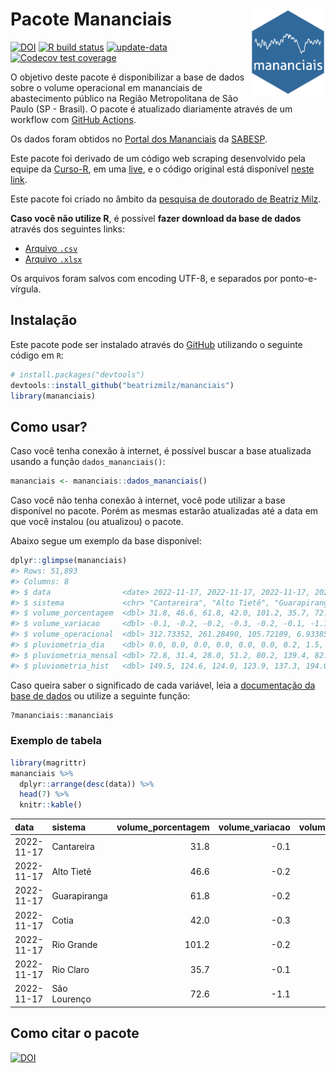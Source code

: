 
<!-- README.md is generated from README.Rmd. Please edit that file -->

# Pacote Mananciais <img src="man/figures/hexlogo.png" align="right" width = "120px"/>

<!-- badges: start -->

[![DOI](https://zenodo.org/badge/DOI/10.5281/zenodo.4733056.svg)](https://doi.org/10.5281/zenodo.4733056)
[![R build
status](https://github.com/beatrizmilz/mananciais/workflows/R-CMD-check/badge.svg)](https://github.com/beatrizmilz/mananciais/actions)
[![update-data](https://github.com/beatrizmilz/mananciais/actions/workflows/2-update_data.yaml/badge.svg)](https://github.com/beatrizmilz/mananciais/actions/workflows/2-update_data.yaml)
[![Codecov test
coverage](https://codecov.io/gh/beatrizmilz/mananciais/branch/master/graph/badge.svg)](https://codecov.io/gh/beatrizmilz/mananciais?branch=master)
<!-- badges: end -->

O objetivo deste pacote é disponibilizar a base de dados sobre o volume
operacional em mananciais de abastecimento público na Região
Metropolitana de São Paulo (SP - Brasil). O pacote é atualizado
diariamente através de um workflow com [GitHub
Actions](https://github.com/beatrizmilz/mananciais/actions).

Os dados foram obtidos no [Portal dos
Mananciais](http://mananciais.sabesp.com.br/Situacao) da
[SABESP](http://site.sabesp.com.br/site/Default.aspx).

Este pacote foi derivado de um código web scraping desenvolvido pela
equipe da [Curso-R](https://www.curso-r.com/), em uma
[live](https://youtu.be/jvZIxrMmOcQ), e o código original está
disponível [neste
link](https://github.com/curso-r/lives/blob/master/drafts/20200730_scraper_sabesp.R).

Este pacote foi criado no âmbito da [pesquisa de doutorado de Beatriz
Milz](https://beatrizmilz.github.io/tese/).

**Caso você não utilize R**, é possível **fazer download da base de
dados** através dos seguintes links:

- [Arquivo
  `.csv`](https://github.com/beatrizmilz/mananciais/raw/master/inst/extdata/mananciais.csv)
- [Arquivo
  `.xlsx`](https://github.com/beatrizmilz/mananciais/blob/master/inst/extdata/mananciais.xlsx?raw=true)

Os arquivos foram salvos com encoding UTF-8, e separados por
ponto-e-vírgula.

## Instalação

Este pacote pode ser instalado através do [GitHub](https://github.com/)
utilizando o seguinte código em `R`:

``` r
# install.packages("devtools")
devtools::install_github("beatrizmilz/mananciais")
library(mananciais)
```

## Como usar?

Caso você tenha conexão à internet, é possível buscar a base atualizada
usando a função `dados_mananciais()`:

``` r
mananciais <- mananciais::dados_mananciais() 
```

Caso você não tenha conexão à internet, você pode utilizar a base
disponível no pacote. Porém as mesmas estarão atualizadas até a data em
que você instalou (ou atualizou) o pacote.

Abaixo segue um exemplo da base disponível:

``` r
dplyr::glimpse(mananciais)
#> Rows: 51,893
#> Columns: 8
#> $ data                <date> 2022-11-17, 2022-11-17, 2022-11-17, 2022-11-17, 2…
#> $ sistema             <chr> "Cantareira", "Alto Tietê", "Guarapiranga", "Cotia…
#> $ volume_porcentagem  <dbl> 31.8, 46.6, 61.8, 42.0, 101.2, 35.7, 72.6, 31.9, 4…
#> $ volume_variacao     <dbl> -0.1, -0.2, -0.2, -0.3, -0.2, -0.1, -1.1, 0.0, -0.…
#> $ volume_operacional  <dbl> 312.73352, 261.28490, 105.72109, 6.93385, 113.5227…
#> $ pluviometria_dia    <dbl> 0.0, 0.0, 0.0, 0.0, 0.0, 0.0, 0.2, 1.5, 2.6, 0.0, …
#> $ pluviometria_mensal <dbl> 72.8, 31.4, 28.0, 51.2, 80.2, 139.4, 82.6, 72.8, 3…
#> $ pluviometria_hist   <dbl> 149.5, 124.6, 124.0, 123.9, 137.3, 194.0, 151.2, 1…
```

Caso queira saber o significado de cada variável, leia a [documentação
da base de
dados](https://beatrizmilz.github.io/mananciais/reference/mananciais.html)
ou utilize a seguinte função:

``` r
?mananciais::mananciais
```

### Exemplo de tabela

``` r
library(magrittr)
mananciais %>% 
  dplyr::arrange(desc(data)) %>% 
  head(7) %>%
  knitr::kable()
```

| data       | sistema      | volume_porcentagem | volume_variacao | volume_operacional | pluviometria_dia | pluviometria_mensal | pluviometria_hist |
|:-----------|:-------------|-------------------:|----------------:|-------------------:|-----------------:|--------------------:|------------------:|
| 2022-11-17 | Cantareira   |               31.8 |            -0.1 |          312.73352 |              0.0 |                72.8 |             149.5 |
| 2022-11-17 | Alto Tietê   |               46.6 |            -0.2 |          261.28490 |              0.0 |                31.4 |             124.6 |
| 2022-11-17 | Guarapiranga |               61.8 |            -0.2 |          105.72109 |              0.0 |                28.0 |             124.0 |
| 2022-11-17 | Cotia        |               42.0 |            -0.3 |            6.93385 |              0.0 |                51.2 |             123.9 |
| 2022-11-17 | Rio Grande   |              101.2 |            -0.2 |          113.52278 |              0.0 |                80.2 |             137.3 |
| 2022-11-17 | Rio Claro    |               35.7 |            -0.1 |            4.87821 |              0.0 |               139.4 |             194.0 |
| 2022-11-17 | São Lourenço |               72.6 |            -1.1 |           64.46221 |              0.2 |                82.6 |             151.2 |

## Como citar o pacote

[![DOI](https://zenodo.org/badge/DOI/10.5281/zenodo.4733056.svg)](https://doi.org/10.5281/zenodo.4733056)
